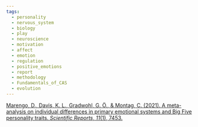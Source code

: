 ```yaml
---
tags:
  - personality
  - nervous_system
  - biology
  - play
  - neuroscience
  - motivation
  - affect
  - emotion
  - regulation
  - positive_emotions
  - report
  - methodology
  - Fundamentals_of_CAS
  - evolution
---
```

[Marengo, D., Davis, K. L., Gradwohl, G. Ö., & Montag, C. (2021). A meta-analysis on individual differences in primary emotional systems and Big Five personality traits. _Scientific Reports_, _11_(1), 7453.](https://www.nature.com/articles/s41598-021-84366-8.pdf)